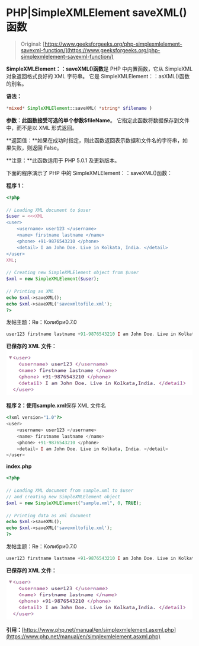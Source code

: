 # PHP|SimpleXMLElement saveXML()函数

> Original: [https://www.geeksforgeeks.org/php-simplexmlelement-savexml-function/](https://www.geeksforgeeks.org/php-simplexmlelement-savexml-function/)

**SimpleXMLElement：：saveXML()函数**是 PHP 中内置函数，它从 SimpleXML 对象返回格式良好的 XML 字符串。 它是 SimpleXMLElement：：asXML()函数的别名。

**语法：**

```php
*mixed* SimpleXMLElement::saveXML( *string* $filename )
```

**参数：**此函数接受可选的单个参数**$fileName**。 它指定此函数将数据保存到文件中，而不是以 XML 形式返回。

**返回值：**如果在成功时指定，则此函数返回表示数据和文件名的字符串，如果失败，则返回 False。

**注意：**此函数适用于 PHP 5.0.1 及更新版本。

下面的程序演示了 PHP 中的 SimpleXMLElement：：saveXML()函数：

**程序 1：**

```php
<?php

// Loading XML document to $user
$user = <<<XML
<user>
    <username> user123 </username>
    <name> firstname lastname </name>
    <phone> +91-9876543210 </phone>
    <detail> I am John Doe. Live in Kolkata, India. </detail>
</user>
XML;

// Creating new SimpleXMLElement object from $user
$xml = new SimpleXMLElement($user);

// Printing as XML
echo $xml->saveXML();
echo $xml->saveXML('savexmltofile.xml');
?>
```

发帖主题：Re：Колибри0.7.0

```php
user123 firstname lastname +91-9876543210 I am John Doe. Live in Kolkata, India. 1

```

**已保存的 XML 文件：**
![](img/8f269eecc1ef631e638bfd1ffb06c1a4.png)

**程序 2：**使用**sample.xml**保存 XML 文件名

```php
<?xml version="1.0"?>
<user>
    <username> user123 </username>
    <name> firstname lastname </name>
    <phone> +91-9876543210 </phone>
    <detail> I am John Doe. Live in Kolkata, India. </detail>
</user>
```

**index.php**

```php
<?php

// Loading XML document from sample.xml to $user
// and creating new SimpleXMLElement object
$xml = new SimpleXMLElement("sample.xml", 0, TRUE);

// Printing data as xml document
echo $xml->saveXML();
echo $xml->saveXML('savexmltofile.xml');
?>
```

发帖主题：Re：Колибри0.7.0

```php
user123 firstname lastname +91-9876543210 I am John Doe. Live in Kolkata, India. 1

```

**已保存的 XML 文件：**
![](img/8f269eecc1ef631e638bfd1ffb06c1a4.png)

**引用：**[https://www.php.net/manual/en/simplexmlelement.asxml.php](https://www.php.net/manual/en/simplexmlelement.asxml.php)